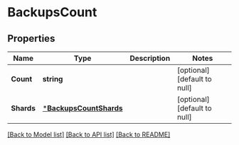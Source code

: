 # BackupsCount

## Properties
Name | Type | Description | Notes
------------ | ------------- | ------------- | -------------
**Count** | **string** |  | [optional] [default to null]
**Shards** | [***BackupsCountShards**](BackupsCount__shards.md) |  | [optional] [default to null]

[[Back to Model list]](../README.md#documentation-for-models) [[Back to API list]](../README.md#documentation-for-api-endpoints) [[Back to README]](../README.md)


